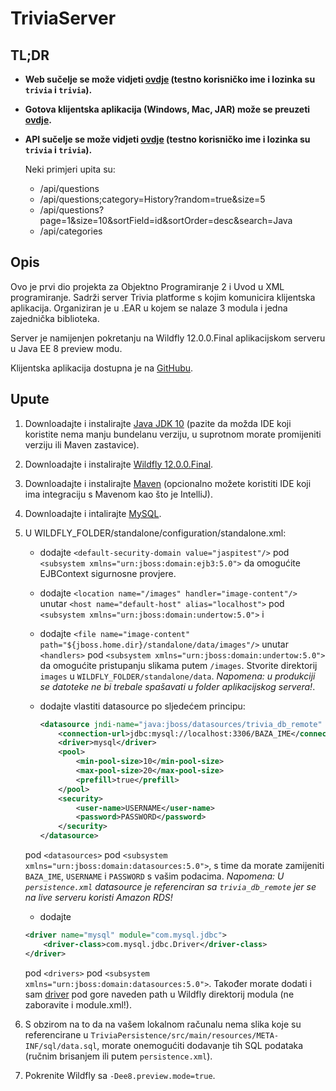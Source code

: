 # TriviaServer

## TL;DR
* **Web sučelje se može vidjeti [ovdje](http://ec2-52-14-48-132.us-east-2.compute.amazonaws.com:8080/public/login) (testno korisničko ime i lozinka su `trivia` i `trivia`).**

* **Gotova klijentska aplikacija (Windows, Mac, JAR) može se preuzeti [ovdje](https://drive.google.com/open?id=1T8gWPx-VExwQIaaZ3CYgZUo1xAIyfBu7).**

* **API sučelje se može vidjeti [ovdje](http://ec2-52-14-48-132.us-east-2.compute.amazonaws.com:8080/api) (testno korisničko ime i lozinka su `trivia` i `trivia`).**

    Neki primjeri upita su:
    * /api/questions
    * /api/questions;category=History?random=true&size=5
    * /api/questions?page=1&size=10&sortField=id&sortOrder=desc&search=Java
    * /api/categories

## Opis
Ovo je prvi dio projekta za Objektno Programiranje 2 i Uvod u XML programiranje.
Sadrži server Trivia platforme s kojim komunicira klijentska aplikacija. Organiziran je u .EAR u kojem se nalaze 3 modula i jedna zajednička biblioteka.

Server je namijenjen pokretanju na Wildfly 12.0.0.Final aplikacijskom serveru u Java EE 8 preview modu.

Klijentska aplikacija dostupna je na [GitHubu](https://github.com/Internecivus/TriviaClient).

## Upute
1. Downloadajte i instalirajte [Java JDK 10](http://www.oracle.com/technetwork/java/javase/downloads/jdk10-downloads-4416644.html)
(pazite da možda IDE koji koristite nema manju bundelanu verziju, u suprotnom morate promijeniti verziju ili Maven zastavice).

1. Downloadajte i instalirajte [Wildfly 12.0.0.Final](http://wildfly.org).

2. Downloadajte i instalirajte [Maven](https://maven.apache.org) (opcionalno možete koristiti IDE koji ima integraciju s Mavenom kao što je IntelliJ).

3. Downloadajte i intalirajte [MySQL](https://www.mysql.com).

4. U WILDFLY_FOLDER/standalone/configuration/standalone.xml:
    
    * dodajte `<default-security-domain value="jaspitest"/>` pod `<subsystem xmlns="urn:jboss:domain:ejb3:5.0">` da omogućite EJBContext sigurnosne provjere.
    
    * dodajte `<location name="/images" handler="image-content"/>`
    unutar `<host name="default-host" alias="localhost">` pod `<subsystem xmlns="urn:jboss:domain:undertow:5.0">`
    i
    * dodajte `<file name="image-content" path="${jboss.home.dir}/standalone/data/images"/>`
    unutar `<handlers>` pod `<subsystem xmlns="urn:jboss:domain:undertow:5.0">`
    da omogućite pristupanju slikama putem `/images`. Stvorite direktorij `images` u `WILDFLY_FOLDER/standalone/data`. *Napomena: u produkciji se datoteke ne bi trebale spašavati u folder aplikacijskog servera!*.
    
    * dodajte vlastiti datasource po sljedećem principu:
        ```xml
      <datasource jndi-name="java:jboss/datasources/trivia_db_remote" pool-name="trivia_db_remote">
            <connection-url>jdbc:mysql://localhost:3306/BAZA_IME</connection-url>
            <driver>mysql</driver>
            <pool>
                <min-pool-size>10</min-pool-size>
                <max-pool-size>20</max-pool-size>
                <prefill>true</prefill>
            </pool>
            <security>
                <user-name>USERNAME</user-name>
                <password>PASSWORD</password>
            </security>
      </datasource>
        ```
    pod `<datasources>` pod `<subsystem xmlns="urn:jboss:domain:datasources:5.0">`, s time da morate zamijeniti `BAZA_IME`, `USERNAME` i `PASSWORD` s vašim podacima. 
    *Napomena: U `persistence.xml` datasource je referenciran sa `trivia_db_remote` jer se na live serveru koristi Amazon RDS!*
    
    * dodajte
    ```xml
    <driver name="mysql" module="com.mysql.jdbc">
        <driver-class>com.mysql.jdbc.Driver</driver-class>
    </driver>
    ```
    pod `<drivers>` pod `<subsystem xmlns="urn:jboss:domain:datasources:5.0">`.
    Također morate dodati i sam [driver](https://dev.mysql.com/downloads/connector/j/5.1.html) pod gore naveden path u Wildfly direktorij modula (ne zaboravite i module.xml!).
                                    

5. S obzirom na to da na vašem lokalnom računalu nema slika koje su referencirane u `TriviaPersistence/src/main/resources/META-INF/sql/data.sql`, morate onemogućiti dodavanje tih SQL podataka (ručnim brisanjem ili putem `persistence.xml`).

5. Pokrenite Wildfly sa `-Dee8.preview.mode=true`.



